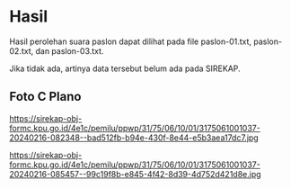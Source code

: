 # Hasil

Hasil perolehan suara paslon dapat dilihat pada file paslon-01.txt, paslon-02.txt, dan paslon-03.txt.

Jika tidak ada, artinya data tersebut belum ada pada SIREKAP.

## Foto C Plano

https://sirekap-obj-formc.kpu.go.id/4e1c/pemilu/ppwp/31/75/06/10/01/3175061001037-20240216-082348--bad512fb-b94e-430f-8e44-e5b3aea17dc7.jpg

https://sirekap-obj-formc.kpu.go.id/4e1c/pemilu/ppwp/31/75/06/10/01/3175061001037-20240216-085457--99c19f8b-e845-4f42-8d39-4d752d421d8e.jpg
